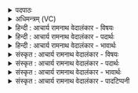 <details><summary>पदपाठः</summary>

स꣣त्राह꣡ण꣢म्। स꣣त्रा। ह꣡न꣢꣯म्। दा꣡धृ꣢꣯षिम्। तु꣡म्रम्। इ꣡न्द्र꣢꣯म्। म꣣हा꣢म्। अ꣣पार꣢म्। अ꣣। पार꣢म्। वृ꣢षभम्। सु꣣व꣡ज्र꣢म्। सु꣣। व꣡ज्र꣢꣯म्। ह꣡न्ता꣢꣯। यः। वृ꣣त्र꣢म्। स꣡नि꣢꣯ता। उ꣣त꣢। वा꣡ज꣢म्। दा꣡ता꣢꣯। म꣣घा꣡नि꣢। म꣣घ꣡वा꣢। सु꣣रा꣡धाः꣢। सु꣣। रा꣡धाः꣢꣯। ३३५।
</details>

<details><summary>अधिमन्त्रम् (VC)</summary>

- इन्द्रः
- वामदेवो गौतमः
- त्रिष्टुप्
- धैवतः
- ऐन्द्रं काण्डम्
</details>

<details><summary>हिन्दी : आचार्य रामनाथ वेदालंकार - विषयः</summary>

पुनः वह परमेश्वर और राजा कैसा है, यह कहते हैं।
</details>

<details><summary>हिन्दी : आचार्य रामनाथ वेदालंकार - पदार्थः</summary>

पदार्थान्वयभाषाः -  हम (सत्राहणम्) सत्य से असत्य का खण्डन करनेवाले, (दाधृषिम्) पापों व पापियों का अतिशय धर्षण करनेवाले अथवा अत्यन्त प्रगल्भ, (तुम्रम्) शुभ कर्मों में प्रेरित करनेवाले, (महाम्) महान्, (अपारम्) अपार अर्थात् अनन्त विद्या वा पराक्रमवाले, (वृषम्) सुखों की वर्षा करनेवाले, (सुवज्रम्) उत्कृष्ट दण्डशक्तिवाले (इन्द्रम्) अधर्म, अविद्या आदि के विदारक परमात्मा वा राजा का (यजामहे) पूजन वा सत्कार करते हैं, (मघवा) ऐश्वर्यवान् (सुराधाः) उत्कृष्ट न्याय व धर्म रूप धनवाला (यः) जो परमात्मा वा राजा (वृत्रम्) विघ्नभूत शत्रु को (हन्ता) मारता है, (उत) और (वाजम्) अन्न, बल, विज्ञान आदि को (सनिता) बाँटता है तथा (मघानि) धनों को (दाता) देता है ॥४॥ इस मन्त्र में ‘यजामहे’ क्रियापद पूर्व मन्त्र से आया है। अर्थश्लेष और परिकर अलङ्कार है। ‘न्ता, निता’ और ‘मघा, मघ’ में छेकानुप्रास, तथा मकार, तकार की अनेक बार आवृत्ति में वृत्त्यनुप्रास है ॥४॥
</details>

<details><summary>हिन्दी : आचार्य रामनाथ वेदालंकार - भावार्थः</summary>

भावार्थभाषाः -  सब राष्ट्रवासी प्रजाजनों को चाहिए कि मन्त्रोक्त गुणों से विभूषित परमात्मा की पूजा और राजा का सत्कार करें ॥४॥
</details>

<details><summary>संस्कृत : आचार्य रामनाथ वेदालंकार - विषयः</summary>

पुनः स परमेश्वरो राजा वा कीदृशोऽस्तीत्याह।
</details>

<details><summary>संस्कृत : आचार्य रामनाथ वेदालंकार - पदार्थः</summary>

पदार्थान्वयभाषाः -  वयम् (सत्राहणम्२) सत्येन असत्यस्य हन्तारम्। सत्रा इति सत्यनाम। निघं० ३।१०। (दाधृषिम्) भृशं पापानां पापिनां च धर्षकम्, भृशं प्रगल्भं वा। अत्र धृष प्रसहने, ञिधृषा प्रागल्भ्ये इति वा धातोः ‘किकिनावुत्सर्गश्छन्दसि सदादिभ्यो दर्शनात्। अ० ३।२।१७१’ वा० इत्यनेन किन् प्रत्ययो लिड्वच्च। नित्त्वादाद्युदात्तत्वम्। (तुम्रम्३) शुभकर्मसु प्रेरकम्, (महाम्) महान्तम्, (अपारम्) अनन्तविद्यम् अनन्तपराक्रमं वा, (वृषभम्) सुखवर्षकम् (सुवज्रम्४) उत्कृष्टदण्डम् (इन्द्रम्) अधर्माविद्यादिविदारकं परमात्मानं राजानं वा (यजामहे) पूजयामः सत्कुर्मो वा। (मघवा) ऐश्वर्यवान्, (सुराधाः) उत्कृष्टन्यायधर्मधनः (यः) परमात्मा राजा वा (वृत्रम्) विघ्नभूतं शत्रुम् (हन्ता) हिंसिता, (उत) अपि च (वाजम्) अन्नबलविज्ञानादिकम् (सनिता) संविभक्ता, (मघानि) धनानि च, (दाता) दानकर्ता भवति। अत्र हन्ता, सनिता, दाता इत्येतेषां तृन्नन्तत्वात् वृत्रं, वाजं, मघानि इत्यत्र ‘न लोकाव्ययनिष्ठाखलर्थतृनाम्। अ० २।३।६९’ इति षष्ठ्यभावे द्वितीयैव भवति। नित्त्वादेवाद्युदात्तः स्वरः ॥४॥५ अत्र ‘यजामहे’ इति पूर्वस्मान्मन्त्रादाकृष्यते। अर्थश्लेषोऽलङ्कारः परिकरश्च। ‘न्ता, नितो’ ‘मघा, मघ’ इत्यत्र छेकानुप्रासः। मकारस्य तकारस्य चासकृदावृत्तौ वृत्त्यनुप्रासः ॥४॥
</details>

<details><summary>संस्कृत : आचार्य रामनाथ वेदालंकार - भावार्थः</summary>

भावार्थभाषाः -  सर्वै राष्ट्रवासिभिः प्रजाजनैर्मन्त्रोक्तगुणविभूषितः परमात्मा पूजनीयो राजा च सत्कर्त्तव्यः ॥४॥
</details>

<details><summary>संस्कृत : आचार्य रामनाथ वेदालंकार - पादटिप्पनी</summary>

टिप्पणी:   १. ऋ० ४।१७।८। २. सत्राशब्दः सदाशब्दपर्यायः। सदा हन्तारं शत्रूणाम्। अथवा सत्रेति सत्यनाम। सत्येन असत्यानामसुराणां हन्तारम्—इति वि०। बहूनां हन्तारम्। सत्रेति बहुनाम—इति भ०। ३. तुम्रं प्रेरकम्। तुमिः प्रेरणकर्मा—इति भ०। शत्रूणां प्रेरकम्—इति सा०। तुम्रम्, लुप्तोपममिदं द्रष्टव्यम्। तुम्रसदृशम्, स्थूलमित्यर्थः—इति वि०। ४. (सुवज्रम्) शोभनशस्त्रास्त्राणां प्रयोक्तारमिति ऋ० ४।१७।८ भाष्ये द०। ५. ऋग्भाष्ये दयानन्दर्षिरिमं मन्त्रं राजपक्षे व्याख्यातवान्। एष च तत्र तत्कृतो भावार्थः—‘यः पूर्णविद्यः सत्यवादी प्रगल्भो बलिष्ठः शस्त्रास्त्रप्रयोगविदभयदाता पुरुषो भवेत्तमेव राज्यायाधिकुरुत’ इति।
</details>